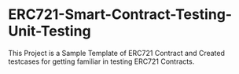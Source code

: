 # ERC721-Smart-Contract-Testing-Unit-Testing
This Project is a Sample Template of ERC721 Contract and Created testcases for getting familiar in testing ERC721 Contracts.
